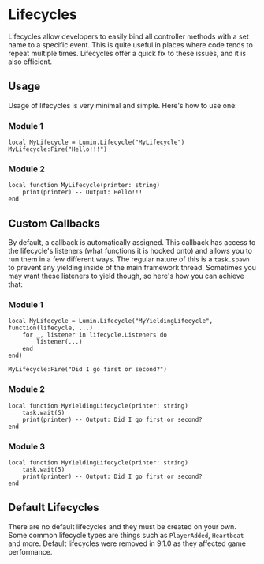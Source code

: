# Lifecycles

Lifecycles allow developers to easily bind all controller methods with a set name to a specific event. This is quite useful in places where code tends to repeat multiple times. Lifecycles offer a quick fix to these issues, and it is also efficient.

## Usage

Usage of lifecycles is very minimal and simple. Here's how to use one:

### Module 1
```luau
local MyLifecycle = Lumin.Lifecycle("MyLifecycle")
MyLifecycle:Fire("Hello!!!")
```

### Module 2
```luau
local function MyLifecycle(printer: string)
    print(printer) -- Output: Hello!!!
end
```

## Custom Callbacks

By default, a callback is automatically assigned. This callback has access to the lifecycle's listeners (what functions it is hooked onto) and allows you to run them in a few different ways. The regular nature of this is a `task.spawn` to prevent any yielding inside of the main framework thread. Sometimes you may want these listeners to yield though, so here's how you can achieve that:

### Module 1
```luau
local MyLifecycle = Lumin.Lifecycle("MyYieldingLifecycle", function(lifecycle, ...)
    for _, listener in lifecycle.Listeners do
		listener(...)
	end
end)

MyLifecycle:Fire("Did I go first or second?")
```

### Module 2
```luau
local function MyYieldingLifecycle(printer: string)
    task.wait(5)
    print(printer) -- Output: Did I go first or second?
end
```

### Module 3
```luau
local function MyYieldingLifecycle(printer: string)
    task.wait(5)
    print(printer) -- Output: Did I go first or second?
end
```

## Default Lifecycles

There are no default lifecycles and they must be created on your own. Some common lifecycle types are things such as `PlayerAdded`, `Heartbeat` and more. Default lifecycles were removed in 9.1.0 as they affected game performance.
